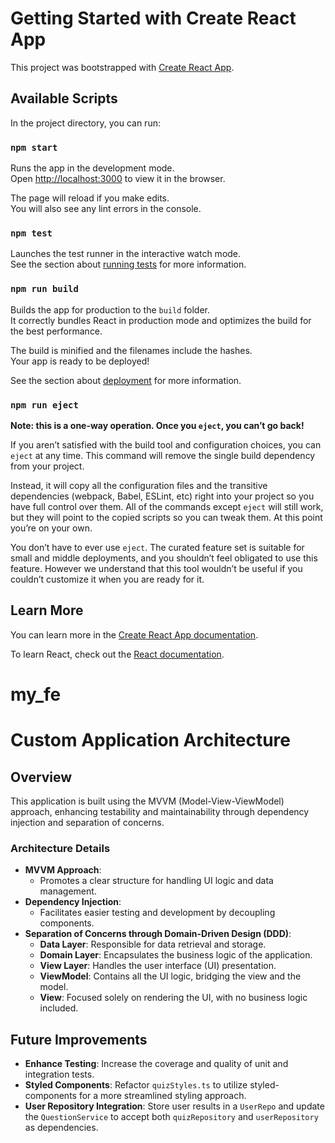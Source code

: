 # Getting Started with Create React App

This project was bootstrapped with [Create React App](https://github.com/facebook/create-react-app).

## Available Scripts

In the project directory, you can run:

### `npm start`

Runs the app in the development mode.\
Open [http://localhost:3000](http://localhost:3000) to view it in the browser.

The page will reload if you make edits.\
You will also see any lint errors in the console.

### `npm test`

Launches the test runner in the interactive watch mode.\
See the section about [running tests](https://facebook.github.io/create-react-app/docs/running-tests) for more information.

### `npm run build`

Builds the app for production to the `build` folder.\
It correctly bundles React in production mode and optimizes the build for the best performance.

The build is minified and the filenames include the hashes.\
Your app is ready to be deployed!

See the section about [deployment](https://facebook.github.io/create-react-app/docs/deployment) for more information.

### `npm run eject`

**Note: this is a one-way operation. Once you `eject`, you can’t go back!**

If you aren’t satisfied with the build tool and configuration choices, you can `eject` at any time. This command will remove the single build dependency from your project.

Instead, it will copy all the configuration files and the transitive dependencies (webpack, Babel, ESLint, etc) right into your project so you have full control over them. All of the commands except `eject` will still work, but they will point to the copied scripts so you can tweak them. At this point you’re on your own.

You don’t have to ever use `eject`. The curated feature set is suitable for small and middle deployments, and you shouldn’t feel obligated to use this feature. However we understand that this tool wouldn’t be useful if you couldn’t customize it when you are ready for it.

## Learn More

You can learn more in the [Create React App documentation](https://facebook.github.io/create-react-app/docs/getting-started).

To learn React, check out the [React documentation](https://reactjs.org/).

# my_fe

# Custom Application Architecture

## Overview

This application is built using the MVVM (Model-View-ViewModel) approach, enhancing testability and maintainability through dependency injection and separation of concerns.

### Architecture Details

- **MVVM Approach**:
  - Promotes a clear structure for handling UI logic and data management.
- **Dependency Injection**:
  - Facilitates easier testing and development by decoupling components.
- **Separation of Concerns through Domain-Driven Design (DDD)**:
  - **Data Layer**: Responsible for data retrieval and storage.
  - **Domain Layer**: Encapsulates the business logic of the application.
  - **View Layer**: Handles the user interface (UI) presentation.
  - **ViewModel**: Contains all the UI logic, bridging the view and the model.
  - **View**: Focused solely on rendering the UI, with no business logic included.

## Future Improvements

- **Enhance Testing**: Increase the coverage and quality of unit and integration tests.
- **Styled Components**: Refactor `quizStyles.ts` to utilize styled-components for a more streamlined styling approach.
- **User Repository Integration**: Store user results in a `UserRepo` and update the `QuestionService` to accept both `quizRepository` and `userRepository` as dependencies.
